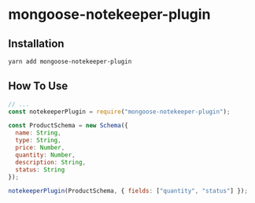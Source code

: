 # mongoose-notekeeper-plugin

## Installation

```bash
yarn add mongoose-notekeeper-plugin
```

## How To Use

```javascript
// ...
const notekeeperPlugin = require("mongoose-notekeeper-plugin");

const ProductSchema = new Schema({
  name: String,
  type: String,
  price: Number,
  quantity: Number,
  description: String,
  status: String
});

notekeeperPlugin(ProductSchema, { fields: ["quantity", "status"] });
```
